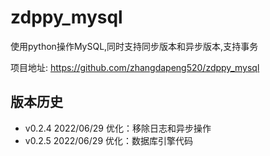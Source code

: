 # zdppy_mysql

使用python操作MySQL,同时支持同步版本和异步版本,支持事务

项目地址: https://github.com/zhangdapeng520/zdppy_mysql

## 版本历史

- v0.2.4 2022/06/29 优化：移除日志和异步操作
- v0.2.5 2022/06/29 优化：数据库引擎代码
